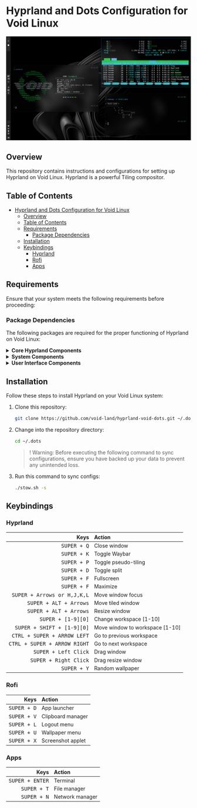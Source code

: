 # Hyprland and Dots Configuration for Void Linux

![Hyprland Logo](./.github/assets/hyprland-v2.png)

## Overview

This repository contains instructions and configurations for setting up Hyprland on Void Linux. Hyprland is a powerful Tiling compositor.

## Table of Contents

- [Hyprland and Dots Configuration for Void Linux](#hyprland-and-dots-configuration-for-void-linux)
  - [Overview](#overview)
  - [Table of Contents](#table-of-contents)
  - [Requirements](#requirements)
    - [Package Dependencies](#package-dependencies)
  - [Installation](#installation)
  - [Keybindings](#keybindings)
    - [Hyprland](#hyprland)
    - [Rofi](#rofi)
    - [Apps](#apps)

## Requirements

Ensure that your system meets the following requirements before proceeding:

### Package Dependencies

The following packages are required for the proper functioning of Hyprland on Void Linux:

<details>
  <summary><strong>Core Hyprland Components</strong></summary>

- [Void-Hyprland](https://github.com/Makrennel/hyprland-void) : ```hyprland hyprland-protocols xorg-server-xwayland xdg-desktop-portal-hyprland xdg-desktop-portal xdg-utils wayland wayland-protocols xdg-desktop-portal-wlr xdg-desktop-portal-gtk```

</details>

<details>
  <summary><strong>System Components</strong></summary>

- Repos : ```void-repo-multilib void-repo-nonfree```
- Services : ```dbus seatd elogind polkit bluez sddm cronie```
- Network : ```wpa_supplicant wifish wpa-cute wpa_gui - NetworkManager nmtui```
- Base : ```xorg gnome-keyring polkit-gnome mtpfs inotify-tools ffmpeg libnotify```
- Dev tools : ```git base-devel```
- Amd Drivers : ```Vulkan-Headers Vulkan-Tools Vulkan-ValidationLayers-32bit mesa-vulkan-radeon mesa-vulkan-radeon-32bit vulkan-loader vulkan-loader-32bit libspa-vulkan libspa-vulkan-32bit amdvlk mesa-dri```
- [Audio and Video](https://docs.voidlinux.org/config/media/pipewire.html) : ```pipewire wireplumber```

</details>

<details>
  <summary><strong>User Interface Components</strong></summary>

- Ui Components : ```Waybar avizo font-awesome-6 swaylock dunst``` [rofi](https://github.com/lbonn/rofi/blob/wayland/INSTALL.md)
- Wallpaper Daemons : ```swaybg mpvpaper``` [swww](https:i//github.com/LGFae/swww)
- Utilities : ```grim jq slurp playerctl cliphist wl-clipboard swayidle swappy pavucontrol```

</details>

## Installation

Follow these steps to install Hyprland on your Void Linux system:

1. Clone this repository:

   ```bash
   git clone https://github.com/void-land/hyprland-void-dots.git ~/.dots --recursive
   ```
2. Change into the repository directory:

   ```bash
   cd ~/.dots
   ```

   > ! Warning: Before executing the following command to sync configurations, ensure you have backed up your data to prevent any unintended loss.

3. Run this command to sync configs:

   ```bash
   ./stow.sh -s
   ```

## Keybindings

### Hyprland


|                                  Keys | Action                          |
| ------------------------------------: | :------------------------------ |
|                  <kbd>SUPER + Q</kbd> | Close window                    |
|                  <kbd>SUPER + K</kbd> | Toggle Waybar                   |
|                  <kbd>SUPER + P</kbd> | Toggle pseudo-tiling            |
|                  <kbd>SUPER + D</kbd> | Toggle split                    |
|                        <kbd>SUPER + F</kbd> | Fullscreen                      |
|                  <kbd>SUPER + F</kbd> | Maximize                        |
|  <kbd>SUPER + Arrows or H,J,K,L</kbd> | Move window focus               |
|       <kbd>SUPER + ALT + Arrows</kbd> | Move tiled window               |
|       <kbd>SUPER + ALT + Arrows</kbd> | Resize window                   |
|           <kbd>SUPER + [1-9][0]</kbd> | Change workspace [1-10]         |
|   <kbd>SUPER + SHIFT + [1-9][0]</kbd> | Move window to workspace [1-10] |
|  <kbd>CTRL + SUPER + ARROW LEFT</kbd> | Go to previous workspace        |
| <kbd>CTRL + SUPER + ARROW RIGHT</kbd> | Go to next workspace            |
|         <kbd>SUPER + Left Click</kbd> | Drag window                     |
|        <kbd>SUPER + Right Click</kbd> | Drag resize window              |
|                  <kbd>SUPER + Y</kbd> | Random wallpaper                |

### Rofi


|                 Keys | Action            |
| -------------------: | :---------------- |
| <kbd>SUPER + D</kbd> | App launcher      |
| <kbd>SUPER + V</kbd> | Clipboard manager |
| <kbd>SUPER + L</kbd> | Logout menu       |
| <kbd>SUPER + U</kbd> | Wallpaper menu    |
| <kbd>SUPER + X</kbd> | Screenshot applet |

### Apps


|                 Keys | Action               |
| -------------------: | :------------------- |
| <kbd>SUPER + ENTER</kbd> | Terminal         |
| <kbd>SUPER + T</kbd> | File manager         |
| <kbd>SUPER + N</kbd> | Network manager      |
